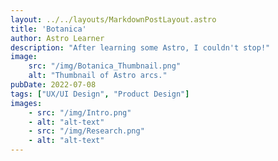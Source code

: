 ```yaml
---
layout: ../../layouts/MarkdownPostLayout.astro
title: 'Botanica'
author: Astro Learner
description: "After learning some Astro, I couldn't stop!"
image:
    src: "/img/Botanica_Thumbnail.png"
    alt: "Thumbnail of Astro arcs."
pubDate: 2022-07-08
tags: ["UX/UI Design", "Product Design"]
images:
    - src: "/img/Intro.png"
    - alt: "alt-text"
    - src: "/img/Research.png"
    - alt: "alt-text"
---
```






